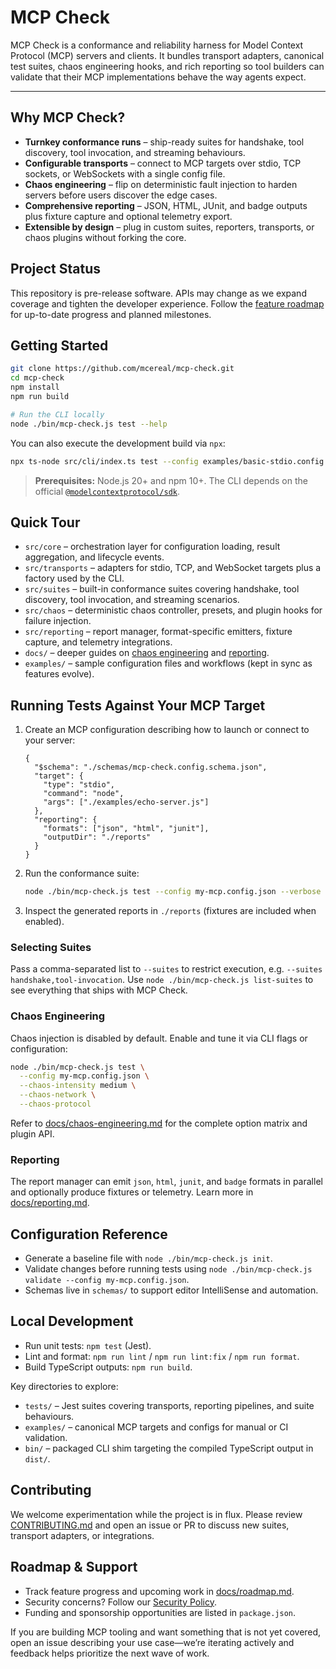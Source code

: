 # MCP Check

MCP Check is a conformance and reliability harness for Model Context Protocol (MCP) servers and clients. It bundles transport adapters, canonical test suites, chaos engineering hooks, and rich reporting so tool builders can validate that their MCP implementations behave the way agents expect.

---

## Why MCP Check?

- **Turnkey conformance runs** – ship-ready suites for handshake, tool discovery, tool invocation, and streaming behaviours.
- **Configurable transports** – connect to MCP targets over stdio, TCP sockets, or WebSockets with a single config file.
- **Chaos engineering** – flip on deterministic fault injection to harden servers before users discover the edge cases.
- **Comprehensive reporting** – JSON, HTML, JUnit, and badge outputs plus fixture capture and optional telemetry export.
- **Extensible by design** – plug in custom suites, reporters, transports, or chaos plugins without forking the core.

## Project Status

This repository is pre-release software. APIs may change as we expand coverage and tighten the developer experience. Follow the [feature roadmap](docs/roadmap.md) for up-to-date progress and planned milestones.

## Getting Started

```bash
git clone https://github.com/mcereal/mcp-check.git
cd mcp-check
npm install
npm run build

# Run the CLI locally
node ./bin/mcp-check.js test --help
```

You can also execute the development build via `npx`:

```bash
npx ts-node src/cli/index.ts test --config examples/basic-stdio.config.json
```

> **Prerequisites:** Node.js 20+ and npm 10+. The CLI depends on the official [`@modelcontextprotocol/sdk`](https://www.npmjs.com/package/@modelcontextprotocol/sdk).

## Quick Tour

- `src/core` – orchestration layer for configuration loading, result aggregation, and lifecycle events.
- `src/transports` – adapters for stdio, TCP, and WebSocket targets plus a factory used by the CLI.
- `src/suites` – built-in conformance suites covering handshake, tool discovery, tool invocation, and streaming scenarios.
- `src/chaos` – deterministic chaos controller, presets, and plugin hooks for failure injection.
- `src/reporting` – report manager, format-specific emitters, fixture capture, and telemetry integrations.
- `docs/` – deeper guides on [chaos engineering](docs/chaos-engineering.md) and [reporting](docs/reporting.md).
- `examples/` – sample configuration files and workflows (kept in sync as features evolve).

## Running Tests Against Your MCP Target

1. Create an MCP configuration describing how to launch or connect to your server:

   ```jsonc
   {
     "$schema": "./schemas/mcp-check.config.schema.json",
     "target": {
       "type": "stdio",
       "command": "node",
       "args": ["./examples/echo-server.js"]
     },
     "reporting": {
       "formats": ["json", "html", "junit"],
       "outputDir": "./reports"
     }
   }
   ```

2. Run the conformance suite:

   ```bash
   node ./bin/mcp-check.js test --config my-mcp.config.json --verbose
   ```

3. Inspect the generated reports in `./reports` (fixtures are included when enabled).

### Selecting Suites

Pass a comma-separated list to `--suites` to restrict execution, e.g. `--suites handshake,tool-invocation`. Use `node ./bin/mcp-check.js list-suites` to see everything that ships with MCP Check.

### Chaos Engineering

Chaos injection is disabled by default. Enable and tune it via CLI flags or configuration:

```bash
node ./bin/mcp-check.js test \
  --config my-mcp.config.json \
  --chaos-intensity medium \
  --chaos-network \
  --chaos-protocol
```

Refer to [docs/chaos-engineering.md](docs/chaos-engineering.md) for the complete option matrix and plugin API.

### Reporting

The report manager can emit `json`, `html`, `junit`, and `badge` formats in parallel and optionally produce fixtures or telemetry. Learn more in [docs/reporting.md](docs/reporting.md).

## Configuration Reference

- Generate a baseline file with `node ./bin/mcp-check.js init`.
- Validate changes before running tests using `node ./bin/mcp-check.js validate --config my-mcp.config.json`.
- Schemas live in `schemas/` to support editor IntelliSense and automation.

## Local Development

- Run unit tests: `npm test` (Jest).
- Lint and format: `npm run lint` / `npm run lint:fix` / `npm run format`.
- Build TypeScript outputs: `npm run build`.

Key directories to explore:

- `tests/` – Jest suites covering transports, reporting pipelines, and suite behaviours.
- `examples/` – canonical MCP targets and configs for manual or CI validation.
- `bin/` – packaged CLI shim targeting the compiled TypeScript output in `dist/`.

## Contributing

We welcome experimentation while the project is in flux. Please review [CONTRIBUTING.md](CONTRIBUTING.md) and open an issue or PR to discuss new suites, transport adapters, or integrations.

## Roadmap & Support

- Track feature progress and upcoming work in [docs/roadmap.md](docs/roadmap.md).
- Security concerns? Follow our [Security Policy](SECURITY.md).
- Funding and sponsorship opportunities are listed in `package.json`.

If you are building MCP tooling and want something that is not yet covered, open an issue describing your use case—we’re iterating actively and feedback helps prioritize the next wave of work.
